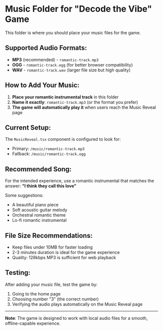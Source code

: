 # Music Folder for "Decode the Vibe" Game

This folder is where you should place your music files for the game.

## Supported Audio Formats:
- **MP3** (recommended) - `romantic-track.mp3`
- **OGG** - `romantic-track.ogg` (for better browser compatibility)
- **WAV** - `romantic-track.wav` (larger file size but high quality)

## How to Add Your Music:

1. **Place your romantic instrumental track** in this folder
2. **Name it exactly**: `romantic-track.mp3` (or the format you prefer)
3. **The game will automatically play it** when users reach the Music Reveal page

## Current Setup:

The `MusicReveal.tsx` component is configured to look for:
- Primary: `/music/romantic-track.mp3`
- Fallback: `/music/romantic-track.ogg`

## Recommended Song:

For the intended experience, use a romantic instrumental that matches the answer: **"I think they call this love"**

Some suggestions:
- A beautiful piano piece
- Soft acoustic guitar melody
- Orchestral romantic theme
- Lo-fi romantic instrumental

## File Size Recommendations:

- Keep files under 10MB for faster loading
- 2-3 minutes duration is ideal for the game experience
- Quality: 128kbps MP3 is sufficient for web playback

## Testing:

After adding your music file, test the game by:
1. Going to the home page
2. Choosing number "3" (the correct number)
3. Verifying the audio plays automatically on the Music Reveal page

---

**Note**: The game is designed to work with local audio files for a smooth, offline-capable experience.